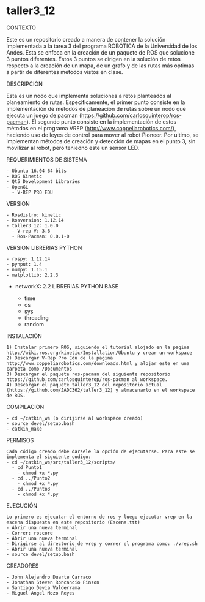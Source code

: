 # taller3_12
CONTEXTO

Este es un repositorio creado a manera de contener la solución implementada a la tarea 3 del programa ROBÓTICA de la Universidad de los Andes. Esta se enfoca en la creación de un paquete de ROS que solucione 3 puntos diferentes. Estos 3 puntos se dirigen en la solución de retos respecto a la creación de un mapa, de un grafo y de las rutas más optimas a partir de diferentes métodos vistos en clase.

DESCRIPCIÓN

Esta es un nodo que implementa soluciones a retos planteados al planeamiento de rutas.
Especificamente, el primer punto consiste en la implementación de metodos de planeación de rutas sobre un nodo que ejecuta un juego de pacman (https://github.com/carlosquinterop/ros-pacman). El segundo punto consiste en la implementación de estos métodos en el programa VREP (http://www.coppeliarobotics.com/), haciendo uso de leyes de control para mover al robot Pioneer. Por ultimo, se implementan métodos de creación y detección de mapas en el punto 3, sin movilizar al robot, pero teniedno este un sensor LED.

REQUERIMIENTOS DE SISTEMA

	- Ubuntu 16.04 64 bits
	- ROS Kinetic
	- Qt5 Development Libraries
	- OpenGL
	  - V-REP PRO EDU

VERSION

	- Rosdistro: kinetic
	- Rosversion: 1.12.14
	- taller3_12: 1.0.0
	  - V-rep V: 3.6
	  - Ros-Pacman: 0.0.1-0
	
VERSION LIBRERIAS PYTHON

	- rospy: 1.12.14
	- pynput: 1.4
  	- numpy: 1.15.1
	- matplotlib: 2.2.3
  - networkX: 2.2
LIBRERIAS PYTHON BASE
	
	- time
	- os
	- sys
	- threading
	- random
  
INSTALACIÓN

	1) Instalar primero ROS, siguiendo el tutorial alojado en la pagina http://wiki.ros.org/kinetic/Installation/Ubuntu y crear un workspace
	2) Descargar V-Rep Pro Edu de la pagina http://www.coppeliarobotics.com/downloads.html y alojar este en una carpeta como /Documentos
  	3) Descargar el paquete ros-pacman del siguiente repositorio https://github.com/carlosquinterop/ros-pacman al workspace.
	4) Descargar el paquete taller3_12 del repositorio actual (https://github.com/JADC362/taller3_12) y almacenarlo en el workspace de ROS. 
				
COMPILACIÓN

	- cd ~/catkin_ws (o dirijirse al workspace creado)
	- source devel/setup.bash
	- catkin_make
PERMISOS

	Cada código creado debe darsele la opción de ejecutarse. Para este se implementa el siguiente codigo:
	- cd ~/catkin_ws/src/taller3_12/scripts/
	  - cd Punto1
		- chmod +x *.py 
	  - cd ../Punto2
		- chmod +x *.py 
	  - cd ../Punto3
		- chmod +x *.py 

EJECUCIÓN

	Lo primero es ejecutar el entorno de ros y luego ejecutar vrep en la escena dispuesta en este repositorio (Escena.ttt)
	- Abrir una nueva terminal
	- Correr: roscore
	- Abrir una nueva terminal
  	- Dirigirse al directorio de vrep y correr el programa como: ./vrep.sh
  	- Abrir una nueva terminal
	- source devel/setup.bash
	
CREADORES

	- John Alejandro Duarte Carraco
	- Jonathan Steven Roncancio Pinzon
	- Santiago Devia Valderrama
	- Miguel Angel Mozo Reyes
